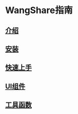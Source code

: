 # WangShare指南

## [介绍](./introduction)

## [安装](./installation)

## [快速上手](./quickstart)

## [UI组件](./wang-ui/wang-el-search)

## [工具函数](./wang-utils/date)
